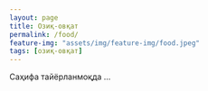```yaml
---
layout: page
title: Озиқ-овқат
permalink: /food/
feature-img: "assets/img/feature-img/food.jpeg"
tags: [озиқ-овқат]
---
```


Саҳифа тайёрланмоқда ...